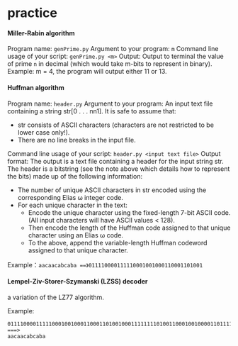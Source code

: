# practice

#### Miller-Rabin algorithm
Program name: `genPrime.py`
Argument to your program: `m`
Command line usage of your script: `genPrime.py <m>`
Output: Output to terminal the value of prime `n` in decimal (which would take m-bits to represent in binary).
Example: m = 4, the program will output either 11 or 13.

#### Huffman algorithm
Program name: `header.py`
Argument to your program: An input text file containing a string str[0 . . . nn1]. It is safe to assume that:
- str consists of ASCII characters (characters are not restricted to be lower case
only!).
- There are no line breaks in the input file.

Command line usage of your script: `header.py <input text file>`
Output format: The output is a text file containing a header for the input string str. The header is a bitstring (see the note above which details how to represent the bits) made up of the following information:
 - The number of unique ASCII characters in str encoded using the corresponding
Elias ω integer code.
 - For each unique character in the text:
   - Encode the unique character using the fixed-length 7-bit ASCII code. (All
input characters will have ASCII values < 128).
   - Then encode the length of the Huffman code assigned to that unique character using an Elias ω code.
   - To the above, append the variable-length Huffman codeword assigned to that unique character.

Example：`aacaacabcaba ==》011110000111110001001000110001101001`

#### Lempel-Ziv-Storer-Szymanski (LZSS) decoder
a variation of the LZ77 algorithm.

Example: 
```
01111000011111000100100011000110100100011111111010011000100100001101111
===>
aacaacabcaba
```